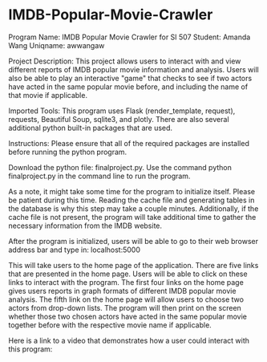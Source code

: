 # IMDB-Popular-Movie-Crawler
Program Name: IMDB Popular Movie Crawler for SI 507
Student: Amanda Wang
Uniqname: awwangaw

Project Description:
This project allows users to interact with and view different reports of IMDB popular movie information and analysis. Users will also be able to play an interactive "game" that checks to see if two actors have acted in the same popular movie before, and including the name of that movie if applicable.

Imported Tools:
This program uses Flask (render_template, request), requests, Beautiful Soup, sqlite3, and plotly. There are also several additional python built-in packages that are used.

Instructions:
Please ensure that all of the required packages are installed before running the python program.

Download the python file: finalproject.py. Use the command python finalproject.py in the command line to run the program.

As a note, it might take some time for the program to initialize itself. Please be patient during this time. Reading the cache file and generating tables in the database is why this step may take a couple minutes. Additionally, if the cache file is not present, the program will take additional time to gather the necessary information from the IMDB website.

After the program is initialized, users will be able to go to their web browser address bar and type in: localhost:5000

This will take users to the home page of the application. There are five links that are presented in the home page. Users will be able to click on these links to interact with the program. The first four links on the home page gives users reports in graph formats of different IMDB popular movie analysis. The fifth link on the home page will allow users to choose two actors from drop-down lists. The program will then print on the screen whether those two chosen actors have acted in the same popular movie together before with the respective movie name if applicable.

Here is a link to a  video that demonstrates how a user could interact with this program:
